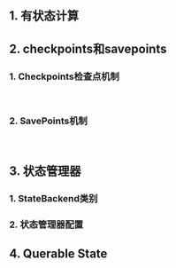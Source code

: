 ## 1. 有状态计算



## 2. checkpoints和savepoints

### 1. Checkpoints检查点机制

​	

### 2. SavePoints机制

​	

## 3. 状态管理器

### 1. StateBackend类别

### 	

### 2. 状态管理器配置 





## 4. Querable State

